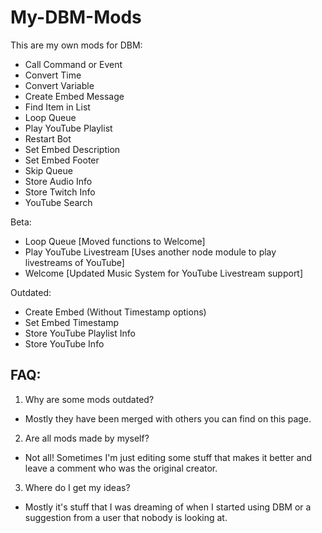 # My-DBM-Mods
This are my own mods for DBM:

- Call Command or Event
- Convert Time
- Convert Variable
- Create Embed Message
- Find Item in List
- Loop Queue
- Play YouTube Playlist
- Restart Bot
- Set Embed Description
- Set Embed Footer
- Skip Queue
- Store Audio Info
- Store Twitch Info
- YouTube Search

Beta:

- Loop Queue [Moved functions to Welcome]
- Play YouTube Livestream [Uses another node module to play livestreams of YouTube]
- Welcome [Updated Music System for YouTube Livestream support]

Outdated:

- Create Embed (Without Timestamp options)
- Set Embed Timestamp
- Store YouTube Playlist Info
- Store YouTube Info



## FAQ:

1. Why are some mods outdated?

- Mostly they have been merged with others you can find on this page.

2. Are all mods made by myself?

- Not all! Sometimes I'm just editing some stuff that makes it better and leave a comment who was the original creator.

3. Where do I get my ideas?

- Mostly it's stuff that I was dreaming of when I started using DBM or a suggestion from a user that nobody is looking at.
